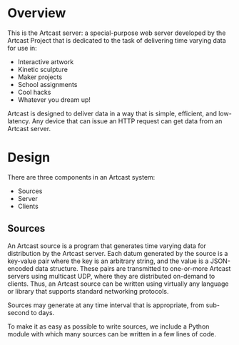 Overview
========
This is the Artcast server: a special-purpose web server developed by the Artcast Project 
that is dedicated to the task of delivering time varying data for use in:

* Interactive artwork
* Kinetic sculpture
* Maker projects
* School assignments
* Cool hacks
* Whatever you dream up!

Artcast is designed to deliver data in a way that is simple, efficient, and low-latency.
Any device that can issue an HTTP request can get data from an Artcast server.

Design
======

There are three components in an Artcast system:

* Sources
* Server
* Clients

Sources
-------

An Artcast source is a program that generates time varying data for distribution by the
Artcast server.  Each datum generated by the source is a key-value pair where the key is
an arbitrary string, and the value is a JSON-encoded data structure.  These pairs are
transmitted to one-or-more Artcast servers using multicast UDP, where they are distributed
on-demand to clients.  Thus, an Artcast source can be written using virtually any language or
library that supports standard networking protocols.

Sources may generate at any time interval that is appropriate, from sub-second to days.

To make it as easy as possible to write sources, we include a Python module with which many
sources can be written in a few lines of code.


